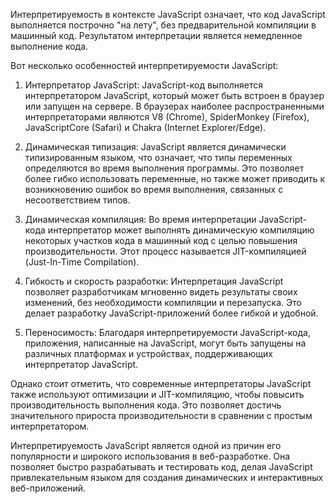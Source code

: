 Интерпретируемость в контексте JavaScript означает, что код JavaScript выполняется построчно "на лету", без предварительной компиляции в машинный код. Результатом интерпретации является немедленное выполнение кода.

Вот несколько особенностей интерпретируемости JavaScript:

1. Интерпретатор JavaScript: JavaScript-код выполняется интерпретатором JavaScript, который может быть встроен в браузер или запущен на сервере. В браузерах наиболее распространенными интерпретаторами являются V8 (Chrome), SpiderMonkey (Firefox), JavaScriptCore (Safari) и Chakra (Internet Explorer/Edge).

2. Динамическая типизация: JavaScript является динамически типизированным языком, что означает, что типы переменных определяются во время выполнения программы. Это позволяет более гибко использовать переменные, но также может приводить к возникновению ошибок во время выполнения, связанных с несоответствием типов.

3. Динамическая компиляция: Во время интерпретации JavaScript-кода интерпретатор может выполнять динамическую компиляцию некоторых участков кода в машинный код с целью повышения производительности. Этот процесс называется JIT-компиляцией (Just-In-Time Compilation).

4. Гибкость и скорость разработки: Интерпретация JavaScript позволяет разработчикам мгновенно видеть результаты своих изменений, без необходимости компиляции и перезапуска. Это делает разработку JavaScript-приложений более гибкой и удобной.

5. Переносимость: Благодаря интерпретируемости JavaScript-кода, приложения, написанные на JavaScript, могут быть запущены на различных платформах и устройствах, поддерживающих интерпретатор JavaScript.

Однако стоит отметить, что современные интерпретаторы JavaScript также используют оптимизации и JIT-компиляцию, чтобы повысить производительность выполнения кода. Это позволяет достичь значительного прироста производительности в сравнении с простым интерпретатором.

Интерпретируемость JavaScript является одной из причин его популярности и широкого использования в веб-разработке. Она позволяет быстро разрабатывать и тестировать код, делая JavaScript привлекательным языком для создания динамических и интерактивных веб-приложений.